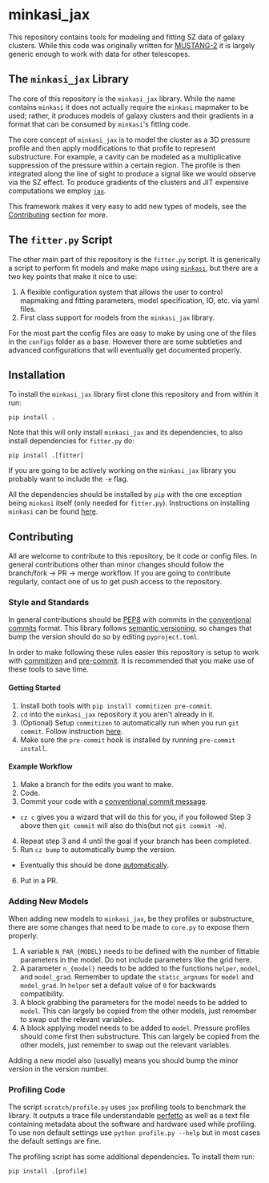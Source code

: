 # minkasi_jax

This repository contains tools for modeling and fitting SZ data of galaxy clusters.
While this code was originally written for [MUSTANG-2](https://greenbankobservatory.org/science/gbt-observers/mustang-2/) it is largely generic enough to work with data for other telescopes.

## The `minkasi_jax` Library

The core of this repository is the `minkasi_jax` library.
While the name contains `minkasi` it does not actually require the `minkasi` mapmaker to be used;
rather, it produces models of galaxy clusters and their gradients in a format that can be consumed by `minkasi`'s fitting code.

The core concept of `minkasi_jax` is to model the cluster as a 3D pressure profile and then apply modifications to that profile to represent substructure.
For example, a cavity can be modeled as a multiplicative suppression of the pressure within a certain region.
The profile is then integrated along the line of sight to produce a signal like we would observe via the SZ effect.
To produce gradients of the clusters and JIT expensive computations we employ [`jax`](https://github.com/google/jax).

This framework makes it very easy to add new types of models, see the [Contributing](#contributing) section for more.

## The `fitter.py` Script

The other main part of this repository is the `fitter.py` script.
It is generically a script to perform fit models and make maps using [`minkasi`](https://github.com/sievers/minkasi),
but there are a two key points that make it nice to use:

1. A flexible configuration system that allows the user to control mapmaking and fitting parameters, model specification, IO, etc. via yaml files.
2. First class support for models from the `minkasi_jax` library.

For the most part the config files are easy to make by using one of the files in the `configs` folder as a base.
However there are some subtleties and advanced configurations that will eventually get documented properly.

## Installation

To install the `minkasi_jax` library first clone this repository and from within it run:
```
pip install .
```
Note that this will only install `minkasi_jax` and its dependencies,
to also install dependencies for `fitter.py` do:
```
pip install .[fitter]
```
If you are going to be actively working on the `minkasi_jax` library you probably want to include the `-e` flag.

All the dependencies should be installed by `pip` with the one exception being `minkasi` itself (only needed for `fitter.py`).
Instructions on installing `minkasi` can be found [here](https://github.com/sievers/minkasi#installation).

## Contributing

All are welcome to contribute to this repository, be it code or config files.
In general contributions other than minor changes should follow the branch/fork -> PR -> merge workflow.
If you are going to contribute regularly, contact one of us to get push access to the repository.

### Style and Standards
In general contributions should be [PEP8](https://peps.python.org/pep-0008/) with commits in the [conventional commits](https://www.conventionalcommits.org/en/v1.0.0/) format.
This library follows [semantic versioning](https://semver.org/), so changes that bump the version should do so by editing `pyproject.toml`.

In order to make following these rules easier this repository is setup to work with [commitizen](https://commitizen-tools.github.io/commitizen/) and [pre-commit](https://pre-commit.com/).
It is recommended that you make use of these tools to save time.

#### Getting Started
1. Install both tools with `pip install commitizen pre-commit`.
2. `cd` into the `minkasi_jax` repository it you aren't already in it.
3. (Optional) Setup `commitizen` to automatically run when you run `git commit`. Follow instruction [here](https://commitizen-tools.github.io/commitizen/tutorials/auto_prepare_commit_message/).
4. Make sure the `pre-commit` hook is installed by running `pre-commit install`.

#### Example Workflow
1. Make a branch for the edits you want to make.
2. Code.
3. Commit your code with a [conventional commit message](https://www.conventionalcommits.org/en/v1.0.0/#summary).
  * `cz c` gives you a wizard that will do this for you, if you followed Step 3 above then `git commit` will also do this(but not `git commit -m`).
4. Repeat step 3 and 4 until the goal if your branch has been completed.
5. Run `cz bump` to automatically bump the version.
  * Eventually this should be done [automatically](https://commitizen-tools.github.io/commitizen/tutorials/github_actions/).
6. Put in a PR.

### Adding New Models 

When adding new models to `minkasi_jax`, be they profiles or substructure, there are some changes that need to be made to `core.py` to expose them properly.

1. A variable `N_PAR_{MODEL}` needs to be defined with the number of fittable parameters in the model. Do not include parameters like the grid here.
2. A parameter `n_{model}` needs to be added to the functions `helper`, `model`, and `model_grad`. Remember to update the `static_argnums` for `model` and `model_grad`. In `helper` set a default value of `0` for backwards compatibility.
3. A block grabbing the parameters for the model needs to be added to `model`. This can largely be copied from the other models, just remember to swap out the relevant variables.
4. A block applying model needs to be added to `model`. Pressure profiles should come first then substructure. This can largely be copied from the other models, just remember to swap out the relevant variables.

Adding a new model also (usually) means you should bump the minor version in the version number.

### Profiling Code

The script `scratch/profile.py` uses `jax` profiling tools to benchmark the library.
It outputs a trace file understandable [perfetto](https://ui.perfetto.dev/) as well as a text file containing
metadata about the software and hardware used while profiling.
To use non default settings use `python profile.py --help` but in most cases the default settings are fine.

The profiling script has some additional dependencies.
To install them run:
```
pip install .[profile]
```
